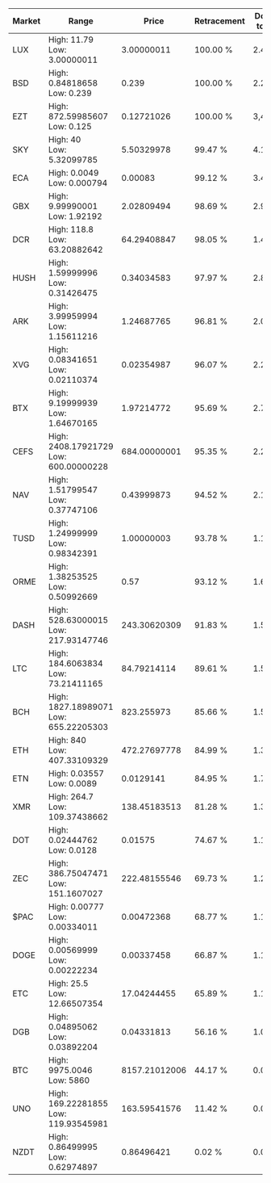 | Market | Range | Price| Retracement | Doubles to 50% |
| --- | --- | --- | --- | --- |
| LUX | High: 11.79<br />Low: 3.00000011 | 3.00000011 | 100.00 % | 2.46 |
| BSD | High: 0.84818658<br />Low: 0.239 | 0.239 | 100.00 % | 2.27 |
| EZT | High: 872.59985607<br />Low: 0.125 | 0.12721026 | 100.00 % | 3,430.25 |
| SKY | High: 40<br />Low: 5.32099785 | 5.50329978 | 99.47 % | 4.12 |
| ECA | High: 0.0049<br />Low: 0.000794 | 0.00083 | 99.12 % | 3.43 |
| GBX | High: 9.99990001<br />Low: 1.92192 | 2.02809494 | 98.69 % | 2.94 |
| DCR | High: 118.8<br />Low: 63.20882642 | 64.29408847 | 98.05 % | 1.42 |
| HUSH | High: 1.59999996<br />Low: 0.31426475 | 0.34034583 | 97.97 % | 2.81 |
| ARK | High: 3.99959994<br />Low: 1.15611216 | 1.24687765 | 96.81 % | 2.07 |
| XVG | High: 0.08341651<br />Low: 0.02110374 | 0.02354987 | 96.07 % | 2.22 |
| BTX | High: 9.19999939<br />Low: 1.64670165 | 1.97214772 | 95.69 % | 2.75 |
| CEFS | High: 2408.17921729<br />Low: 600.00000228 | 684.00000001 | 95.35 % | 2.20 |
| NAV | High: 1.51799547<br />Low: 0.37747106 | 0.43999873 | 94.52 % | 2.15 |
| TUSD | High: 1.24999999<br />Low: 0.98342391 | 1.00000003 | 93.78 % | 1.12 |
| ORME | High: 1.38253525<br />Low: 0.50992669 | 0.57 | 93.12 % | 1.66 |
| DASH | High: 528.63000015<br />Low: 217.93147746 | 243.30620309 | 91.83 % | 1.53 |
| LTC | High: 184.6063834<br />Low: 73.21411165 | 84.79214114 | 89.61 % | 1.52 |
| BCH | High: 1827.18989071<br />Low: 655.22205303 | 823.255973 | 85.66 % | 1.51 |
| ETH | High: 840<br />Low: 407.33109329 | 472.27697778 | 84.99 % | 1.32 |
| ETN | High: 0.03557<br />Low: 0.0089 | 0.0129141 | 84.95 % | 1.72 |
| XMR | High: 264.7<br />Low: 109.37438662 | 138.45183513 | 81.28 % | 1.35 |
| DOT | High: 0.02444762<br />Low: 0.0128 | 0.01575 | 74.67 % | 1.18 |
| ZEC | High: 386.75047471<br />Low: 151.1607027 | 222.48155546 | 69.73 % | 1.21 |
| $PAC | High: 0.00777<br />Low: 0.00334011 | 0.00472368 | 68.77 % | 1.18 |
| DOGE | High: 0.00569999<br />Low: 0.00222234 | 0.00337458 | 66.87 % | 1.17 |
| ETC | High: 25.5<br />Low: 12.66507354 | 17.04244455 | 65.89 % | 1.12 |
| DGB | High: 0.04895062<br />Low: 0.03892204 | 0.04331813 | 56.16 % | 1.01 |
| BTC | High: 9975.0046<br />Low: 5860 | 8157.21012006 | 44.17 % | 0.00 |
| UNO | High: 169.22281855<br />Low: 119.93545981 | 163.59541576 | 11.42 % | 0.00 |
| NZDT | High: 0.86499995<br />Low: 0.62974897 | 0.86496421 | 0.02 % | 0.00 |
